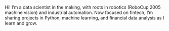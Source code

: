 Hi! I’m a data scientist in the making, with roots in robotics (RoboCup 2005 machine vision) and industrial automation. Now focused on fintech, I’m sharing projects in Python, machine learning, and financial data analysis as I learn and grow.
